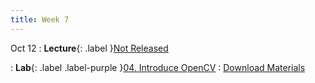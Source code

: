 ```yaml
---
title: Week 7
---
```


Oct 12
: **Lecture**{: .label }[Not Released](#)
  <!-- : [Slides](https://rpai-lab.github.io/EE211/assets/slides/lecture/EE211-24Fall-Lecture3.pdf) -->
: **Lab**{: .label .label-purple }[04. Introduce OpenCV](#) 
  : [Download Materials](https://raw.githubusercontent.com/RPAI-Lab/EE211/refs/heads/24fall/assets/lab/week7/introduce_opencv.zip)
<!-- : **Attachment**{: .label .label-yellow }[Remote Connection](#)  -->
<!--   : [Check Here](https://rpai-lab.github.io/EE211/assets/project/remote_connection) -->
  

